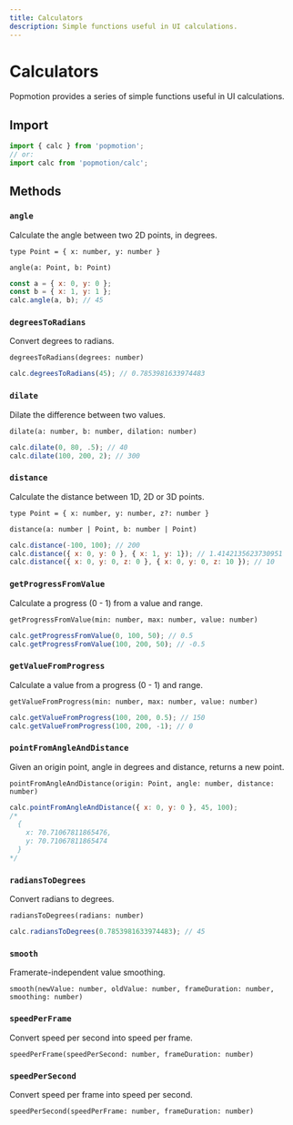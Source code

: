 ```yaml
---
title: Calculators
description: Simple functions useful in UI calculations.
---
```


# Calculators

Popmotion provides a series of simple functions useful in UI calculations.

## Import

```javascript
import { calc } from 'popmotion';
// or:
import calc from 'popmotion/calc';
```

## Methods

### `angle`
Calculate the angle between two 2D points, in degrees.

`type Point = { x: number, y: number }`

`angle(a: Point, b: Point)`

```javascript
const a = { x: 0, y: 0 };
const b = { x: 1, y: 1 };
calc.angle(a, b); // 45
```

### `degreesToRadians`
Convert degrees to radians.

`degreesToRadians(degrees: number)`

```javascript
calc.degreesToRadians(45); // 0.7853981633974483
```

### `dilate`
Dilate the difference between two values.

`dilate(a: number, b: number, dilation: number)`

```javascript
calc.dilate(0, 80, .5); // 40
calc.dilate(100, 200, 2); // 300
```

### `distance`
Calculate the distance between 1D, 2D or 3D points.

`type Point = { x: number, y: number, z?: number }`

`distance(a: number | Point, b: number | Point)`

```javascript
calc.distance(-100, 100); // 200
calc.distance({ x: 0, y: 0 }, { x: 1, y: 1}); // 1.4142135623730951
calc.distance({ x: 0, y: 0, z: 0 }, { x: 0, y: 0, z: 10 }); // 10
```

### `getProgressFromValue`
Calculate a progress (0 - 1) from a value and range.

`getProgressFromValue(min: number, max: number, value: number)`

```javascript
calc.getProgressFromValue(0, 100, 50); // 0.5
calc.getProgressFromValue(100, 200, 50); // -0.5
```

### `getValueFromProgress`
Calculate a value from a progress (0 - 1) and range.

`getValueFromProgress(min: number, max: number, value: number)`

```javascript
calc.getValueFromProgress(100, 200, 0.5); // 150
calc.getValueFromProgress(100, 200, -1); // 0
```

### `pointFromAngleAndDistance`
Given an origin point, angle in degrees and distance, returns a new point.

`pointFromAngleAndDistance(origin: Point, angle: number, distance: number)`

```javascript
calc.pointFromAngleAndDistance({ x: 0, y: 0 }, 45, 100);
/*
  {
    x: 70.71067811865476,
    y: 70.71067811865474
  }
*/
```

### `radiansToDegrees`
Convert radians to degrees.

`radiansToDegrees(radians: number)`

```javascript
calc.radiansToDegrees(0.7853981633974483); // 45
```

### `smooth`
Framerate-independent value smoothing.

`smooth(newValue: number, oldValue: number, frameDuration: number, smoothing: number)`

### `speedPerFrame`
Convert speed per second into speed per frame.

`speedPerFrame(speedPerSecond: number, frameDuration: number)`

### `speedPerSecond`
Convert speed per frame into speed per second.

`speedPerSecond(speedPerFrame: number, frameDuration: number)`
